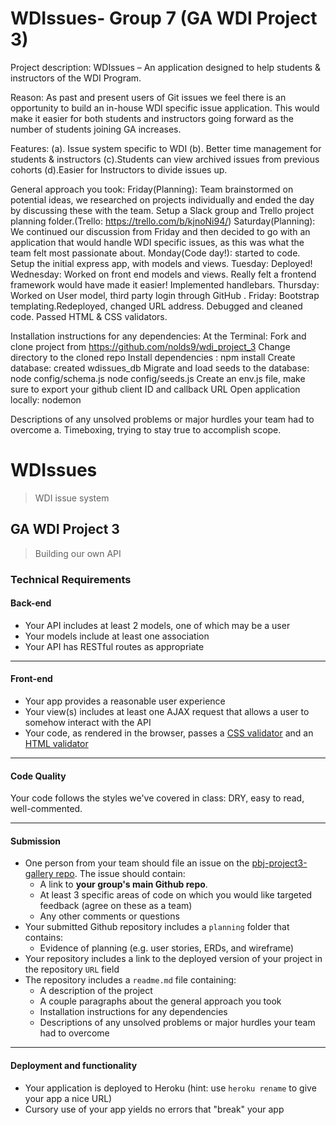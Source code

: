 # WDIssues- Group 7 (GA WDI Project 3)

Project description:
WDIssues – An application designed to help students & instructors of the WDI Program.

Reason: As past and present users of Git issues we feel there is an opportunity to build an in-house WDI specific issue application. This would make it easier for both students and instructors going forward as the number of students joining GA increases.

Features:
(a). Issue system specific to WDI
(b). Better time management for students & instructors
(c).Students can view archived issues from previous cohorts
(d).Easier for Instructors to divide issues up.

General approach you took:
Friday(Planning):  Team brainstormed on potential ideas, we researched on projects individually and ended the day by discussing these with the team. Setup a Slack group and Trello project planning folder.(Trello:  https://trello.com/b/kjnoNi94/)
Saturday(Planning): We continued our discussion from Friday and then decided to go with an application that would handle WDI specific issues, as this was what the team felt most passionate about.
Monday(Code day!): started to code. Setup the initial express app, with models and views.
Tuesday: Deployed!
Wednesday: Worked on front end models and views. Really felt a frontend framework would have made it easier! Implemented handlebars.
Thursday: Worked on User model, third party login through GitHub .
Friday: Bootstrap templating.Redeployed, changed URL address. Debugged and cleaned code.  Passed HTML & CSS validators.

Installation instructions for any dependencies:
At the Terminal: Fork and clone project from https://github.com/nolds9/wdi_project_3
Change directory to the cloned repo
Install dependencies : npm install
Create database: created wdissues_db
Migrate and load seeds to the database:
node config/schema.js
node config/seeds.js
Create an env.js file, make sure to export your github client ID and callback URL
Open application locally: nodemon

Descriptions of any unsolved problems or major hurdles your team had to overcome
a. Timeboxing, trying to stay true to accomplish scope.

# WDIssues
>WDI issue system

## GA WDI Project 3
> Building our own API

### Technical Requirements

#### Back-end

- Your API includes at least 2 models, one of which may be a user
- Your models include at least one association
- Your API has RESTful routes as appropriate

---

#### Front-end

- Your app provides a reasonable user experience
- Your view(s) includes at least one AJAX request that allows a user to somehow interact with the API
- Your code, as rendered in the browser, passes a [CSS validator](http://jigsaw.w3.org/css-validator/) and an [HTML validator](https://validator.w3.org/)

---

#### Code Quality

Your code follows the styles we've covered in class: DRY, easy to read,
well-commented.

---

#### Submission

- One person from your team should file an issue on the [pbj-project3-gallery repo](https://github.com/ga-dc/pbj-project3-gallery). The issue should contain:
  - A link to **your group's main Github repo**.
  - At least 3 specific areas of code on which you would like targeted feedback (agree on these as a team)
  - Any other comments or questions
- Your submitted Github repository includes a `planning` folder that contains:
  - Evidence of planning (e.g. user stories, ERDs, and wireframe)
- Your repository includes a link to the deployed version of your project in the repository `URL` field
- The repository includes a `readme.md` file containing:
  - A description of the project
  - A couple paragraphs about the general approach you took
  - Installation instructions for any dependencies
  - Descriptions of any unsolved problems or major hurdles your team had to overcome

---

#### Deployment and functionality

- Your application is deployed to Heroku (hint: use `heroku rename` to give your app a nice URL)
- Cursory use of your app yields no errors that "break" your app
